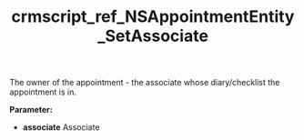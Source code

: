 ﻿---
title: crmscript_ref_NSAppointmentEntity_SetAssociate
description: NSAppointmentEntity.SetAssociate(Associate associate)
intellisense: NSAppointmentEntity.SetAssociate
keywords: NSAppointmentEntity, GetAssociate
so.topic: reference
---

The owner of the appointment - the associate whose diary/checklist the appointment is in.

**Parameter:** 
 - **associate** Associate

